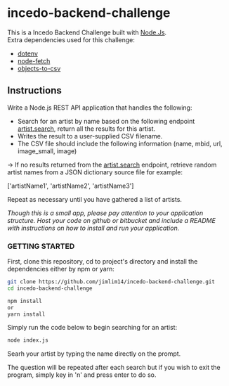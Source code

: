 # incedo-backend-challenge

This is a Incedo Backend Challenge built with [Node.Js](https://nodejs.org/en/).<br />
Extra dependencies used for this challenge:
* [dotenv](https://www.npmjs.com/package/dotenv)
* [node-fetch](https://www.npmjs.com/package/node-fetch)
* [objects-to-csv](https://www.npmjs.com/package/objects-to-csv)

## Instructions

Write a Node.js REST API application that handles the following:

* Search for an artist by name based on the following endpoint [artist.search](https://www.last.fm/api/show/artist.search), return all the results for this artist.
* Writes the result to a user-supplied CSV filename.
* The CSV file should include the following information (name, mbid, url, image_small, image)

-> If no results returned from the [artist.search](https://www.last.fm/api/show/artist.search) endpoint, retrieve random artist names from a JSON dictionary source file for example:

['artistName1', 'artistName2', 'artistName3']

Repeat as necessary until you have gathered a list of artists.

_Though this is a small app, please pay attention to your application structure.
Host your code on github or bitbucket and include a README with instructions on
how to install and run your application._

### GETTING STARTED

First, clone this repository, cd to project's directory and install the dependencies either by npm or yarn:

```bash
git clone https://github.com/jimlim14/incedo-backend-challenge.git
cd incedo-backend-challenge

npm install
or
yarn install
```

Simply run the code below to begin searching for an artist:

```bash
node index.js
```

Searh your artist by typing the name directly on the prompt.

The question will be repeated after each search but if you wish to exit the program, simply key in 'n' and press enter to do so.
